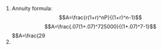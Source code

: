 1. Annuity formula: $$A=\frac{r(1+r)^nP}{(1+r)^n-1}$$
	$$A=\frac{.07(1+.07)^725000}{(1+.07)^7-1}$$
	$$A=\frac{29
3. 
<!--stackedit_data:
eyJoaXN0b3J5IjpbLTE1NDc0OTQyMTQsMTAyNTU3Mjg5OCwxMj
A3MjMxNzQ5XX0=
-->